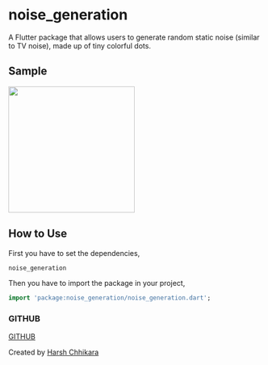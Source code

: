 # noise_generation

A Flutter package that allows users to generate random static noise (similar to TV noise), made up of tiny colorful dots.

## Sample
<img src="/images/noise_generator_demo.gif" width="250" height="250"/>

## How to Use
First you have to set the dependencies,
```dart
noise_generation
```
Then you have to import the package in your project,
```dart
import 'package:noise_generation/noise_generation.dart';
```
### GITHUB
[GITHUB](https://github.com/HarshChhikara/noise-generation)

Created by [Harsh Chhikara](https://www.linkedin.com/in/harsh-chhikara-191a84175/)
